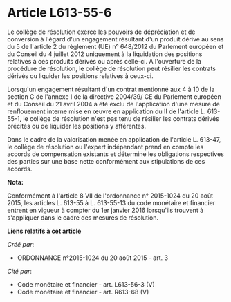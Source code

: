 # Article L613-55-6

Le collège de résolution exerce les pouvoirs de dépréciation et de conversion à l'égard d'un engagement résultant d'un
produit dérivé au sens du 5 de l'article 2 du règlement (UE) n° 648/2012 du Parlement européen et du Conseil du 4 juillet
2012 uniquement à la liquidation des positions relatives à ces produits dérivés ou après celle-ci. A l'ouverture de la
procédure de résolution, le collège de résolution peut résilier les contrats dérivés ou liquider les positions relatives à
ceux-ci. 

Lorsqu'un engagement résultant d'un contrat mentionné aux 4 à 10 de la section C de l'annexe I de la directive 2004/39/ CE du
Parlement européen et du Conseil du 21 avril 2004 a été exclu de l'application d'une mesure de renflouement interne mise en
œuvre en application du II de l'article L. 613-55-1, le collège de résolution n'est pas tenu de résilier les contrats dérivés
précités ou de liquider les positions y afférentes. 

Dans le cadre de la valorisation menée en application de l'article L. 613-47, le collège de résolution ou l'expert
indépendant prend en compte les accords de compensation existants et détermine les obligations respectives des parties sur
une base nette conformément aux stipulations de ces accords.

**Nota:**

Conformément à l'article 8 VII de l'ordonnance n° 2015-1024 du 20 août 2015, les articles L. 613-55 à L. 613-55-13 du code
monétaire et financier entrent en vigueur à compter du 1er janvier 2016 lorsqu'ils trouvent à s'appliquer dans le cadre des
mesures de résolution.

**Liens relatifs à cet article**

_Créé par_:

  - ORDONNANCE n°2015-1024 du 20 août 2015 - art. 3

_Cité par_:

  - Code monétaire et financier - art. L613-56-3 (V)
  - Code monétaire et financier - art. R613-68 (V)
